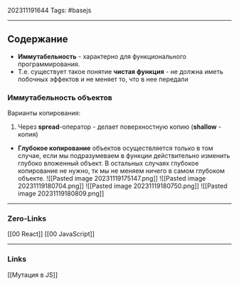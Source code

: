 202311191644
Tags: #basejs 

---
## Содержание
 - **Иммутабельность** - характерно для функционального программирования. 
 - Т.е. существует такое понятие **чистая функция** - не должна иметь побочных эффектов и не меняет то, что в нее передали

### Иммутабельность объектов
Варианты копирования: 
1. Через **spread**-оператор - делает поверхностную копию (**shallow** - копия)


- **Глубокое копирование** объектов осуществляется только в том случае, если мы подразумеваем в функции действительно изменить глубоко вложенный объект. В остальных случаях глубокое копирование не нужно, тк мы не меняем ничего в самом глубоком объекте.
![[Pasted image 20231119175147.png]]
![[Pasted image 20231119180704.png]]
![[Pasted image 20231119180750.png]]
![[Pasted image 20231119180809.png]]



---
### Zero-Links
[[00 React]]
[[00 JavaScript]]

---
### Links
[[Мутация в JS]]